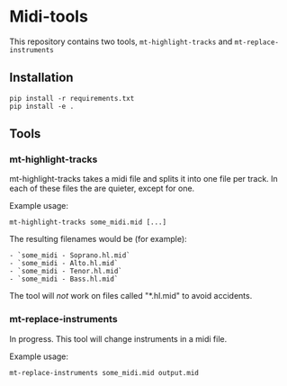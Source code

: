 # Midi-tools

This repository contains two tools, `mt-highlight-tracks` and `mt-replace-instruments`

## Installation

    pip install -r requirements.txt
    pip install -e .

## Tools

### mt-highlight-tracks

mt-highlight-tracks takes a midi file and splits it into one file per track.
In each of these files the are quieter, except for one.

Example usage:

    mt-highlight-tracks some_midi.mid [...]

The resulting filenames would be (for example):

    - `some_midi - Soprano.hl.mid`
    - `some_midi - Alto.hl.mid`
    - `some_midi - Tenor.hl.mid`
    - `some_midi - Bass.hl.mid`

The tool will *not* work on files called "*.hl.mid" to avoid accidents.

### mt-replace-instruments

In progress. This tool will change instruments in a midi file.

Example usage:

    mt-replace-instruments some_midi.mid output.mid

